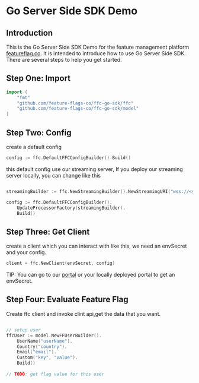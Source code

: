 # Go Server Side SDK Demo

## Introduction

This is the Go Server Side SDK Demo for the feature management platform [featureflag.co](https://featureflag.co/). It is
intended to introduce how to use Go Server Side SDK. There are several steps to help you get started.

## Step One: Import
```go
import (
    "fmt"
    "github.com/feature-flags-co/ffc-go-sdk/ffc"
    "github.com/feature-flags-co/ffc-go-sdk/model"
)
```

## Step Two: Config

create a default config
```go
config := ffc.DefaultFFCConfigBuilder().Build()
```

this default config use our streaming server, If you deploy our streaming server locally, you can change like this
```go

streamingBuilder := ffc.NewStreamingBuilder().NewStreamingURI("wss://<your-streaming-server-address>")

config := ffc.DefaultFFCConfigBuilder().
	UpdateProcessorFactory(streamingBuilder).
	Build()
```

## Step Three: Get Client
create a client which you can interact with like this, we need an envSecret and your config. 
```go
client = ffc.NewClient(envSecret, config)
```
TIP: You can go to our [portal](https://portal.featureflag.co/) or your locally deployed portal to get an envSecret.

## Step Four: Evaluate Feature Flag

Create ffc client and invoke clint api,get the data that you want.

```go

// setup user
ffcUser := model.NewFFUserBuilder().
	UserName("userName").
	Country("country").
	Email("email").
	Custom("key", "value").
	Build()
	
// TODO: get flag value for this user

```

